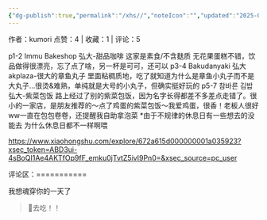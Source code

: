 ```yaml
---
{"dg-publish":true,"permalink":"/xhs//","noteIcon":"","updated":"2025-03-17T22:59:13.562+08:00"}
---
```


作者：kumori
点赞：4   |   收藏：1   |   评论：5

p1-2 Immu Bakeshop
弘大-甜品咖啡 这家是素食/不含麸质 无花果蛋糕不错，饮品做得很漂亮，忘了点了啥，另一杯是可可，还可以
p3-4 Bakudanyaki
弘大akplaza-很大的章鱼丸子 里面粘稠质地，吃了就知道为什么是章鱼小丸子而不是大丸子…很烫&难熟，单纯就是大号的小丸子，但确实挺好玩的
p5-7 참바른 김밥
弘大-紫菜包饭 路上经过了别的紫菜包饭，因为名字长得都差不多差点走错了。很小的一家店，是朋友推荐的～点了鸡蛋的紫菜包饭～我爱鸡蛋，很香！老板人很好ww一直在包包卷卷，还提醒我自助拿泡菜
*由于不规律的休息日有一些想去的没能去 为什么休息日都不一样啊喂

https://www.xiaohongshu.com/explore/672a615d000000001a035923?xsec_token=ABD3ui-4sBoQI1Ae4AKTfOp9fF_emku0jTvtZ5ivI9Pn0=&xsec_source=pc_user

评论区：===========

我想魂穿你的一天了

> 🥺去吃！！